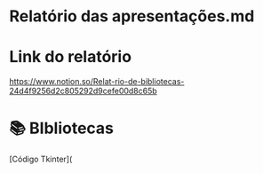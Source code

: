 # Relatório das apresentações.md

# Link do relatório
https://www.notion.so/Relat-rio-de-bibliotecas-24d4f9256d2c805292d9cefe00d8c65b

# 📚 BIbliotecas 

[Código Tkinter](
